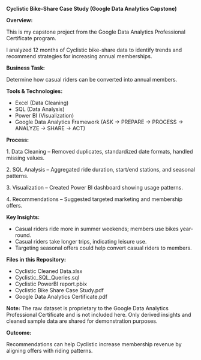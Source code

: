 **Cyclistic Bike-Share Case Study (Google Data Analytics Capstone)**



**Overview:**

This is my capstone project from the Google Data Analytics Professional Certificate program.  

I analyzed 12 months of Cyclistic bike-share data to identify trends and recommend strategies for increasing annual memberships.



**Business Task:**

Determine how casual riders can be converted into annual members.



**Tools \& Technologies:**

* Excel (Data Cleaning)
* SQL (Data Analysis)
* Power BI (Visualization)
* Google Data Analytics Framework (ASK → PREPARE → PROCESS → ANALYZE → SHARE → ACT)



**Process:**

1\. Data Cleaning – Removed duplicates, standardized date formats, handled missing values.

2\. SQL Analysis – Aggregated ride duration, start/end stations, and seasonal patterns.

3\. Visualization – Created Power BI dashboard showing usage patterns.

4\. Recommendations – Suggested targeted marketing and membership offers.



**Key Insights:**

* Casual riders ride more in summer weekends; members use bikes year-round.
* Casual riders take longer trips, indicating leisure use.
* Targeting seasonal offers could help convert casual riders to members.



**Files in this Repository:**

* Cyclistic Cleaned Data.xlsx
* Cyclistic\_SQL\_Queries.sql
* Cyclistic PowerBI report.pbix
* Cyclistic Bike Share Case Study.pdf
* Google Data Analytics Certificate.pdf



**Note:** The raw dataset is proprietary to the Google Data Analytics Professional Certificate and is not included here. Only derived insights and cleaned sample data are shared for demonstration purposes.



**Outcome:**

Recommendations can help Cyclistic increase membership revenue by aligning offers with riding patterns.











































